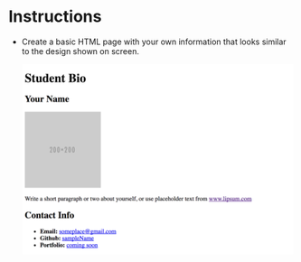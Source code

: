 # Instructions

* Create a basic HTML page with your own information that looks similar to the design shown on screen.

  ![Make it look like this](demo.png)
